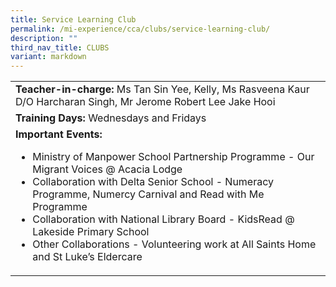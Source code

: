 ```yaml
---
title: Service Learning Club
permalink: /mi-experience/cca/clubs/service-learning-club/
description: ""
third_nav_title: CLUBS
variant: markdown
---
```

<table border="0" cellspacing="0" cellpadding="0">
<tbody>
<tr>
<td><strong>Teacher-in-charge:&nbsp;</strong>Ms Tan Sin Yee, Kelly, Ms Rasveena Kaur D/O Harcharan Singh, Mr Jerome Robert Lee Jake Hooi</td>
</tr>
<tr>
<td><strong>Training Days:&nbsp;</strong>Wednesdays and Fridays</td>
</tr>
<tr>
<td><strong>Important Events:</strong><br>
<ul>
<li>Ministry of Manpower School Partnership Programme - Our Migrant Voices @ Acacia Lodge</li>
<li>Collaboration with Delta Senior School - Numeracy Programme, Numercy Carnival and Read with Me Programme</li>
	<li>Collaboration with National Library  Board - KidsRead @ Lakeside Primary School</li>
	<li>Other Collaborations - Volunteering work at All Saints Home and St Luke’s Eldercare</li>
	
</ul></td>
</tr>
</tbody></table>